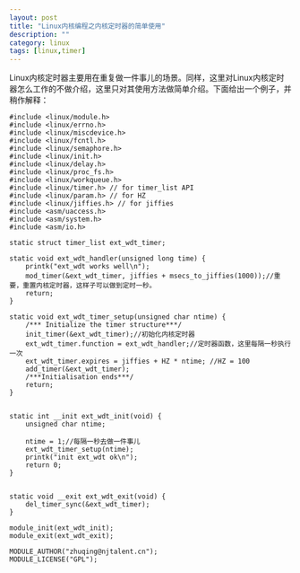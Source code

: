 ```yaml
---
layout: post
title: "Linux内核编程之内核定时器的简单使用"
description: ""
category: linux
tags: [linux,timer]
---
```


Linux内核定时器主要用在重复做一件事儿的场景。同样，这里对Linux内核定时器怎么工作的不做介绍，这里只对其使用方法做简单介绍。下面给出一个例子，并稍作解释：  

	#include <linux/module.h>
	#include <linux/errno.h>
	#include <linux/miscdevice.h>
	#include <linux/fcntl.h>
	#include <linux/semaphore.h>
	#include <linux/init.h>
	#include <linux/delay.h>
	#include <linux/proc_fs.h>
	#include <linux/workqueue.h>
	#include <linux/timer.h> // for timer_list API
	#include <linux/param.h> // for HZ 
	#include <linux/jiffies.h> // for jiffies
	#include <asm/uaccess.h>
	#include <asm/system.h>
	#include <asm/io.h>
	
	static struct timer_list ext_wdt_timer;
	
	static void ext_wdt_handler(unsigned long time) {
		printk("ext_wdt works well\n");
		mod_timer(&ext_wdt_timer, jiffies + msecs_to_jiffies(1000));//重要，重置内核定时器，这样子可以做到定时一秒。
		return;
	}	
	
	static void ext_wdt_timer_setup(unsigned char ntime) {
		/*** Initialize the timer structure***/
		init_timer(&ext_wdt_timer);//初始化内核定时器
		ext_wdt_timer.function = ext_wdt_handler;//定时器函数，这里每隔一秒执行一次
		ext_wdt_timer.expires = jiffies + HZ * ntime; //HZ = 100
		add_timer(&ext_wdt_timer);
		/***Initialisation ends***/
		return;
	}
	
	
	static int __init ext_wdt_init(void) {
		unsigned char ntime;
	
		ntime = 1;//每隔一秒去做一件事儿
		ext_wdt_timer_setup(ntime);
		printk("init ext_wdt ok\n");
		return 0;         
	}
	
	
	static void __exit ext_wdt_exit(void) {
	    del_timer_sync(&ext_wdt_timer);
	}
	
	module_init(ext_wdt_init);
	module_exit(ext_wdt_exit);
	
	MODULE_AUTHOR("zhuqing@njtalent.cn");
	MODULE_LICENSE("GPL");
